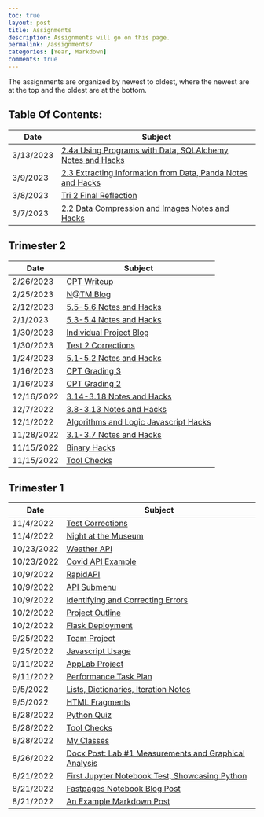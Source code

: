 ```yaml
---
toc: true
layout: post
title: Assignments
description: Assignments will go on this page.
permalink: /assignments/
categories: [Year, Markdown]
comments: true
---
```


The assignments are organized by newest to oldest, where the newest are at the top and the oldest are at the bottom.

## Table Of Contents:

| Date | Subject |
|-|-|
| 3/13/2023 | [2.4a Using Programs with Data, SQLAlchemy Notes and Hacks](https://davidvasilev1.github.io/fastpages/2023/03/13/AP-unit2-4a.html) |
| 3/9/2023 | [2.3 Extracting Information from Data, Panda Notes and Hacks](https://davidvasilev1.github.io/fastpages/jupyter/python/trimester%203/notes/lesson/backend/2023/03/09/AP-unit2-3.html) |
| 3/8/2023 | [Tri 2 Final Reflection](https://davidvasilev1.github.io/fastpages/markdown/trimester%202/assignments/collegeboard/2023/03/08/mc-reflection.html) |
| 3/7/2023 | [2.2 Data Compression and Images Notes and Hacks](https://davidvasilev1.github.io/fastpages/2023/03/07/AP-unit2-2.html) |

## Trimester 2

| Date | Subject |
|-|-|
| 2/26/2023 | [CPT Writeup](https://davidvasilev1.github.io/fastpages/markdown/trimester%202/assignments/collegeboard/2023/02/26/CPT-writeup.html) |
| 2/25/2023 | [N@TM Blog](https://davidvasilev1.github.io/fastpages/markdown/trimester%202/assignments/2023/02/25/N@TM.html) |
| 2/12/2023 | [5.5-5.6 Notes and Hacks](https://davidvasilev1.github.io/fastpages/markdown/trimester%202/notes/assignments/collegeboard/2023/02/12/5.5-5.6-notes.html) |
| 2/1/2023 | [5.3-5.4 Notes and Hacks](https://davidvasilev1.github.io/fastpages/markdown/trimester%202/notes/assignments/collegeboard/2023/02/01/5.3-5.4-notes.html) |
| 1/30/2023 | [Individual Project Blog](https://davidvasilev1.github.io/fastpages/markdown/trimester%202/assignment/collegeboard/cpt/2023/01/30/project-blog.html) |
| 1/30/2023 | [Test 2 Corrections](https://davidvasilev1.github.io/fastpages/markdown/trimester%202/assignments/collegeboard/2023/01/30/CB-Test-2.html) |
| 1/24/2023 | [5.1-5.2 Notes and Hacks](https://davidvasilev1.github.io/fastpages/markdown/trimester%202/notes/assignments/collegeboard/2023/01/24/5.1-5.2-notes.html) |
| 1/16/2023 | [CPT Grading 3](https://davidvasilev1.github.io/fastpages/markdown/trimester%202/notes/collegeboard/cpt/2023/01/16/CPT-grading-3.html) |
| 1/16/2023 | [CPT Grading 2](https://davidvasilev1.github.io/fastpages/markdown/trimester%202/notes/collegeboard/cpt/2023/01/16/CPT-grading-2.html) |
| 12/16/2022 | [3.14-3.18 Notes and Hacks](https://davidvasilev1.github.io/fastpages/markdown/trimester%202/notes/collegeboard/libraries/2022/12/16/3.14-18.html) |
| 12/7/2022 | [3.8-3.13 Notes and Hacks](https://davidvasilev1.github.io/fastpages/markdown/trimester%202/notes/collegeboard/python/iteration/lists/traversal/algorithms/binary/2022/12/07/3.8-13.html) |
| 12/1/2022 | [Algorithms and Logic Javascript Hacks](https://davidvasilev1.github.io/fastpages/markdown/trimester%202/tri%202%20assignments/javascript/html/python/2022/12/01/algorithms-hacks.html) |
| 11/28/2022 | [3.1-3.7 Notes and Hacks](https://davidvasilev1.github.io/fastpages/markdown/trimester%202/notes/collegeboard/variables/abstraction/math/conditionals/algorithms/booleans/operators/python/2022/11/28/3.1-7.html) |
| 11/15/2022 | [Binary Hacks](https://davidvasilev1.github.io/fastpages/binary) |
| 11/15/2022 | [Tool Checks](https://davidvasilev1.github.io/fastpages/tools-check) |

## Trimester 1

| Date | Subject |
|-|-|
| 11/4/2022 | [Test Corrections](https://davidvasilev1.github.io/fastpages/finals%20test) |
| 11/4/2022 | [Night at the Museum](https://davidvasilev1.github.io/fastpages/N@TM) |
| 10/23/2022 | [Weather API](https://davidvasilev1.github.io/fastpages/data/weather) |
| 10/23/2022 | [Covid API Example](https://davidvasilev1.github.io/fastpages/data/covid) |
| 10/9/2022 | [RapidAPI](https://davidvasilev1.github.io/fastpages/jupyter/trimester%201/tri%201%20assignments/2022/10/09/PBL-python_rapidapi.html) |
| 10/9/2022 | [API Submenu](https://davidvasilev1.github.io/fastpages/markdown/trimester%201/tri%201%20assignments/2022/10/09/api.html) |
| 10/9/2022 | [Identifying and Correcting Errors](https://davidvasilev1.github.io/fastpages/jupyter/trimester%201/tri%201%20assignments/2022/10/09/AP-error_testing.html) |
| 10/2/2022 | [Project Outline](https://davidvasilev1.github.io/fastpages/jupyter/trimester%201/tri%201%20assignments/2022/10/02/project-outline.html) |
| 10/2/2022 | [Flask Deployment](https://davidvasilev1.github.io/fastpages/markdown/trimester%201/tri%201%20assignments/2022/10/02/output.html) |
| 9/25/2022 | [Team Project](https://davidvasilev1.github.io/fastpages/markdown/trimester%201/tri%201%20assignments/2022/09/25/group-project.html) |
| 9/25/2022 | [Javascript Usage](https://davidvasilev1.github.io/fastpages/jupyter/trimester%201/tri%201%20assignments/2022/09/25/javascript.html) |
| 9/11/2022 | [AppLab Project](https://davidvasilev1.github.io/fastpages/markdown/trimester%201/tri%201%20assignments/2022/09/11/AppLab-project.html) |
| 9/11/2022 | [Performance Task Plan](https://davidvasilev1.github.io/fastpages/markdown/trimester%201/tri%201%20assignments/2022/09/11/performance-task-plan.html) |
| 9/5/2022 | [Lists, Dictionaries, Iteration Notes](https://davidvasilev1.github.io/fastpages/jupyter/trimester%201/tri%201%20notes/2022/08/30/Lists,-Dictionaries,-Iteration.html) |
| 9/5/2022 | [HTML Fragments](https://davidvasilev1.github.io/fastpages/markdown/trimester%201/tri%201%20assignments/2022/09/05/html-blog.html) |
| 8/28/2022 | [Python Quiz](https://davidvasilev1.github.io/fastpages/jupyter/trimester%201/tri%201%20assignments/2022/08/28/python-quiz.html)
| 8/28/2022 | [Tool Checks](https://davidvasilev1.github.io/fastpages/jupyter/trimester%201/tri%201%20assignments/2022/08/28/tool-check.html)
| 8/28/2022 | [My Classes](https://davidvasilev1.github.io/fastpages/markdown/trimester%201/classes/tri%201%20assignments/2022/08/28/classes.html) |
| 8/26/2022 | [Docx Post: Lab #1 Measurements and Graphical Analysis](https://davidvasilev1.github.io/fastpages/2022/08/26/Docx-Post-Lab-1-Measurements-and-Graphical-Analysis.html) |
| 8/21/2022 | [First Jupyter Notebook Test, Showcasing Python](https://davidvasilev1.github.io/fastpages/trimester%201/python/tri%201%20assignments/2022/08/21/jupyter-notebook.html) |
| 8/21/2022 | [Fastpages Notebook Blog Post](https://davidvasilev1.github.io/fastpages/jupyter/trimester%201/tri%201%20assignments/2020/02/20/test.html) |
| 8/21/2022 | [An Example Markdown Post](https://davidvasilev1.github.io/fastpages/markdown/trimester%201/tri%201%20assignments/2020/01/14/test-markdown-post.html) |
